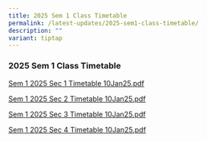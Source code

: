 ```yaml
---
title: 2025 Sem 1 Class Timetable
permalink: /latest-updates/2025-sem1-class-timetable/
description: ""
variant: tiptap
---
```

<h3>2025 Sem 1 Class Timetable</h3>
<p><a href="/files/Latest Updates/2025S1S110_Jan.pdf" rel="noopener nofollow" target="_blank">Sem 1 2025 Sec 1 Timetable 10Jan25.pdf</a>
</p>
<p><a href="/files/Latest Updates/2025S1S210_Jan.pdf" rel="noopener nofollow" target="_blank">Sem 1 2025 Sec 2 Timetable 10Jan25.pdf</a>
</p>
<p><a href="/files/Latest Updates/2025S1S310_Jan.pdf" rel="noopener nofollow" target="_blank">Sem 1 2025 Sec 3 Timetable 10Jan25.pdf</a>
</p>
<p><a href="/files/Latest Updates/2025S1S410_Jan.pdf" rel="noopener nofollow" target="_blank">Sem 1 2025 Sec 4 Timetable 10Jan25.pdf</a>
</p>
<p></p>
<p></p>
<p></p>